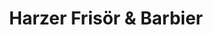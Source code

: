 ---
title: "Harzer Frisör & Barbier"
url: /blankenburg-harz/harzer-frisoer-und-barbier/
shop: Friseur
---